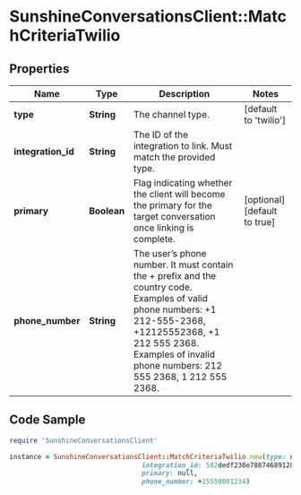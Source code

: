 # SunshineConversationsClient::MatchCriteriaTwilio

## Properties

Name | Type | Description | Notes
------------ | ------------- | ------------- | -------------
**type** | **String** | The channel type. | [default to &#39;twilio&#39;]
**integration_id** | **String** | The ID of the integration to link. Must match the provided type. | 
**primary** | **Boolean** | Flag indicating whether the client will become the primary for the target conversation once linking is complete. | [optional] [default to true]
**phone_number** | **String** | The user’s phone number. It must contain the + prefix and the country code. Examples of valid phone numbers: +1 212-555-2368, +12125552368, +1 212 555 2368. Examples of invalid phone numbers: 212 555 2368, 1 212 555 2368.  | 

## Code Sample

```ruby
require 'SunshineConversationsClient'

instance = SunshineConversationsClient::MatchCriteriaTwilio.new(type: null,
                                 integration_id: 582dedf230e788746891281a,
                                 primary: null,
                                 phone_number: +15550001234)
```


